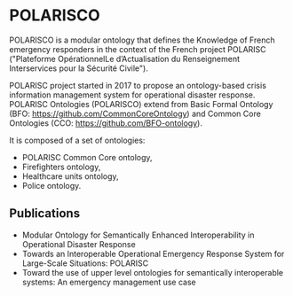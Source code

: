 # POLARISCO

POLARISCO is a modular ontology that defines the Knowledge of French emergency responders in the context of the French project POLARISC ("Plateforme OpérationnelLe d’Actualisation du Renseignement Interservices pour la Sécurité Civile").

POLARISC project started in 2017 to propose an ontology-based crisis information management system for operational disaster response.
POLARISC Ontologies (POLARISCO) extend from Basic Formal Ontology (BFO: https://github.com/CommonCoreOntology) and Common Core Ontologies (CCO: https://github.com/BFO-ontology). 

It is composed of a set of ontologies:
*	POLARISC Common Core ontology,
*	Firefighters ontology,
* Healthcare units ontology,
*	Police ontology.


## Publications

* Modular Ontology for Semantically Enhanced Interoperability in Operational Disaster Response
* Towards an Interoperable Operational Emergency Response System for Large-Scale Situations: POLARISC
* Toward the use of upper level ontologies for semantically interoperable systems: An emergency management use case
